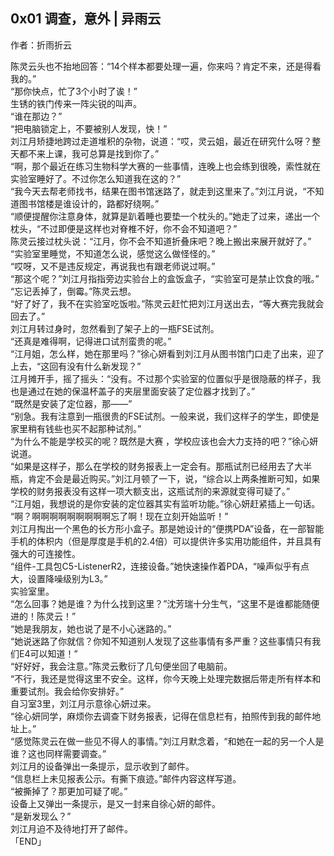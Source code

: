 ## 0x01 调查，意外 | 异雨云
作者：折雨折云  
  
陈灵云头也不抬地回答：“14个样本都要处理一遍，你来吗？肯定不来，还是得看我的。”   
“那你快点，忙了3个小时了诶！”   
生锈的铁门传来一阵尖锐的叫声。   
“谁在那边？”   
“把电脑锁定上，不要被别人发现，快！”   
刘江月矫捷地跨过走道堆积的杂物，说道：“哎，灵云姐，最近在研究什么呀？整天都不来上课，我可总算是找到你了。”   
“啊，那个最近在练习生物科学大赛的一些事情，连晚上也会练到很晚，索性就在实验室睡好了。不过你怎么知道我在这的？”   
“我今天去帮老师找书，结果在图书馆迷路了，就走到这里来了。”刘江月说，“不知道图书馆楼是谁设计的，路都好绕啊。”   
“顺便提醒你注意身体，就算是趴着睡也要垫一个枕头的。”她走了过来，递出一个枕头，“不过即便是这样也对脊椎不好，你不会不知道吧？”   
陈灵云接过枕头说：“江月，你不会不知道折叠床吧？晚上搬出来展开就好了。”   
“实验室里睡觉，不知道怎么说，感觉这么做怪怪的。”   
“哎呀，又不是违反规定，再说我也有跟老师说过啊。”   
“那这个呢？”刘江月指指旁边实验台上的盒饭盒子，“实验室可是禁止饮食的哦。”   
“忘记丢掉了，倒霉。”陈灵云想。   
“好了好了，我不在实验室吃饭啦。”陈灵云赶忙把刘江月送出去，“等大赛完我就会回去了。”   
刘江月转过身时，忽然看到了架子上的一瓶FSE试剂。   
“还真是难得啊，记得进口试剂蛮贵的呢。”   
“江月姐，怎么样，她在那里吗？”徐心妍看到刘江月从图书馆门口走了出来，迎了上去，“这回有没有什么新发现？”   
江月摊开手，摇了摇头：“没有。不过那个实验室的位置似乎是很隐蔽的样子，我也是通过在她的保温杯盖子的夹层里面安装了定位器才找到了。”   
“既然是安装了定位器，那——”   
“别急。我有注意到一瓶很贵的FSE试剂。一般来说，我们这样子的学生，即使是家里稍有钱些也买不起那种试剂。”   
“为什么不能是学校买的呢？既然是大赛 ，学校应该也会大力支持的吧？”徐心妍说道。   
“如果是这样子，那么在学校的财务报表上一定会有。那瓶试剂已经用去了大半瓶，肯定不会是最近购买。”刘江月顿了一下，说，“综合以上两条推断可知，如果学校的财务报表没有这样一项大额支出，这瓶试剂的来源就变得可疑了。”   
“江月姐，我想说的是你安装的定位器其实有监听功能。”徐心妍赶紧插上一句话。   
“啊？啊啊啊啊啊啊啊啊啊忘了啊！现在立刻开始监听！”   
刘江月掏出一个黑色的长方形小盒子。那是她设计的“便携PDA”设备，在一部智能手机的体积内（但是厚度是手机的2.4倍）可以提供许多实用功能组件，并且具有强大的可连接性。   
“组件-工具包C5-ListenerR2，连接设备。”她快速操作着PDA，“噪声似乎有点大，设置降噪级别为L3。”   
实验室里。   
“怎么回事？她是谁？为什么找到这里？”沈芳瑞十分生气，“这里不是谁都能随便进的！陈灵云！”   
“她是我朋友，她也说了是不小心迷路的。”   
“她说迷路了你就信？你知不知道别人发现了这些事情有多严重？这些事情只有我们E4可以知道！”   
“好好好，我会注意。”陈灵云敷衍了几句便坐回了电脑前。   
“不行，我还是觉得这里不安全。这样，你今天晚上处理完数据后带走所有样本和重要试剂。我会给你安排好。”   
自习室3里，刘江月示意徐心妍过来。   
“徐心妍同学，麻烦你去调查下财务报表，记得在信息栏有，拍照传到我的邮件地址上。”   
“感觉陈灵云在做一些见不得人的事情。”刘江月默念着，“和她在一起的另一个人是谁？这也同样需要调查。”   
刘江月的设备弹出一条提示，显示收到了邮件。   
“信息栏上未见报表公示。有撕下痕迹。”邮件内容这样写道。   
“被撕掉了？那更加可疑了呢。”   
设备上又弹出一条提示，是又一封来自徐心妍的邮件。   
“是新发现么？”   
刘江月迫不及待地打开了邮件。  
「END」  
